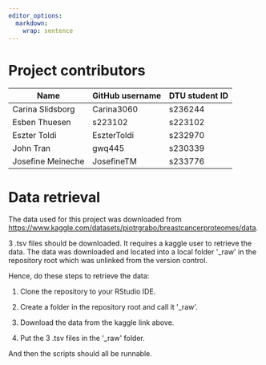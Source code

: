 ```yaml
---
editor_options: 
  markdown: 
    wrap: sentence
---
```


# Project contributors

| Name              | GitHub username | DTU student ID |
|-------------------|-----------------|----------------|
| Carina Slidsborg  | Carina3060      | s236244        |
| Esben Thuesen     | s223102         | s223102        |
| Eszter Toldi      | EszterToldi     | s232970        |
| John Tran         | gwq445          | s230339        |
| Josefine Meineche | JosefineTM      | s233776        |


# Data retrieval

The data used for this project was downloaded from <https://www.kaggle.com/datasets/piotrgrabo/breastcancerproteomes/data>.

3 .tsv files should be downloaded.
It requires a kaggle user to retrieve the data.
The data was downloaded and located into a local folder '\_raw' in the repository root which was unlinked from the version control.

Hence, do these steps to retrieve the data:

1.  Clone the repository to your RStudio IDE.

2.  Create a folder in the repository root and call it '\_raw'.

3.  Download the data from the kaggle link above.

4.  Put the 3 .tsv files in the '\_raw' folder.

And then the scripts should all be runnable.
